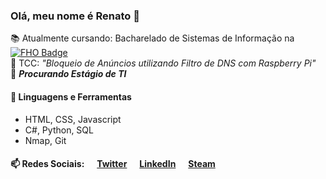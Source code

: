 ### Olá, meu nome é Renato 👋

:books: Atualmente cursando: Bacharelado de Sistemas de Informação na [![FHO Badge](https://img.shields.io/badge/FHO-Uniararas-blue)](http://www.uniararas.br/) <br>
:page_facing_up: TCC: *"Bloqueio de Anúncios utilizando Filtro de DNS com Raspberry Pi"* <br>
:email: **_Procurando Estágio de TI_** <br>

#### :wrench: Linguagens e Ferramentas

- HTML, CSS, Javascript
- C#, Python, SQL
- Nmap, Git

#### :mailbox: Redes Sociais: &nbsp;&nbsp;&nbsp;&nbsp; [Twitter](https://www.twitter.com/renatocfrancisc) &nbsp;&nbsp;&nbsp;&nbsp; [LinkedIn](https://www.linkedin.com/in/renato-c-francisco-365715175/) &nbsp;&nbsp;&nbsp;&nbsp; [Steam](https://steamcommunity.com/id/renatocf/)
